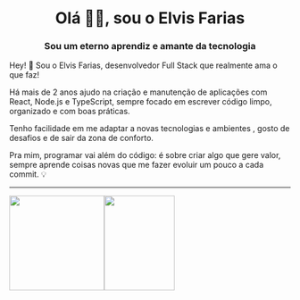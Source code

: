 <h1 align="center">Olá 🤟🏽, sou o Elvis Farias</h1>
<h3 align="center">Sou um eterno aprendiz e amante da tecnologia</h3>

Hey! 👋 Sou o Elvis Farias, desenvolvedor Full Stack que realmente ama o que faz!

Há mais de 2 anos ajudo na criação e manutenção de aplicações com React, Node.js e TypeScript, sempre focado em escrever código limpo, organizado e com boas práticas.

Tenho facilidade em me adaptar a novas tecnologias e ambientes , gosto de desafios e de sair da zona de conforto.

Pra mim, programar vai além do código: é sobre criar algo que gere valor, sempre aprende coisas novas que me fazer evoluir um pouco a cada commit. 💡

***


<div style="display: flex;">
  <img height="170em" src="https://github-readme-stats.vercel.app/api?username=elvisrfarias&theme=dracula&hide_border=false&include_all_commits=true&show_icons=true&count_private=true&icon_color=777bd9&title_color=777bd9&bg_color=1a181a" />
  <img height="170em" width="50%" src="https://github-readme-stats.vercel.app/api/top-langs/?username=elvisrfarias&layout=compact&langs_count=5&icon_color=777bd9&title_color=777bd9&bg_color=1a181a&text_color=FFFF" />
</div>
